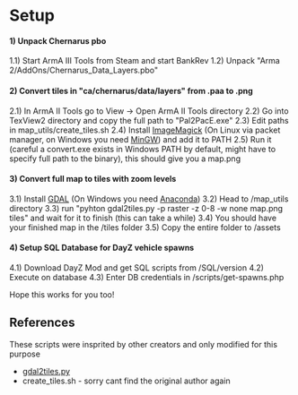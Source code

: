 # Setup

#### 1) Unpack Chernarus pbo
1.1) Start ArmA III Tools from Steam and start BankRev
1.2) Unpack "Arma 2/AddOns/Chernarus_Data_Layers.pbo"

#### 2) Convert tiles in "ca/chernarus/data/layers" from .paa to .png
2.1) In ArmA II Tools go to View -> Open ArmA II Tools directory
2.2) Go into TexView2 directory and copy the full path to "Pal2PacE.exe"
2.3) Edit paths in map_utils/create_tiles.sh
2.4) Install [ImageMagick](https://imagemagick.org/script/download.php) (On Linux via packet manager, on Windows you need [MinGW](http://www.mingw.org/)) and add it to PATH
2.5) Run it (careful a convert.exe exists in Windows PATH by default, might have to specify full path to the binary), this should give you a map.png

#### 3) Convert full map to tiles with zoom levels
3.1) Install [GDAL](https://gdal.org/index.html) (On Windows you need [Anaconda](https://anaconda.org/))
3.2) Head to /map_utils directory
3.3) run "pyhton gdal2tiles.py -p raster -z 0-8 -w none map.png tiles" and wait for it to finish (this can take a while)
3.4) You should have your finished map in the /tiles folder
3.5) Copy the entire folder to /assets

#### 4) Setup SQL Database for DayZ vehicle spawns
4.1) Download DayZ Mod and get SQL scripts from /SQL/version
4.2) Execute on database
4.3) Enter DB credentials in /scripts/get-spawns.php

Hope this works for you too!

## References
These scripts were insprited by other creators and only modified for this purpose
- [gdal2tiles.py](https://github.com/commenthol/gdal2tiles-leaflet)
- create_tiles.sh - sorry cant find the original author again
